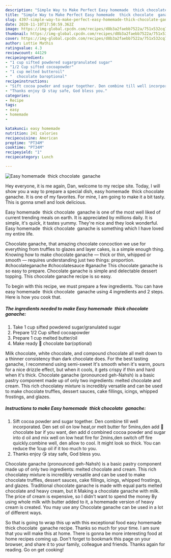 ```yaml
---
description: "Simple Way to Make Perfect Easy homemade  thick chocolate  ganache"
title: "Simple Way to Make Perfect Easy homemade  thick chocolate  ganache"
slug: 4397-simple-way-to-make-perfect-easy-homemade-thick-chocolate-ganache
date: 2020-11-10T17:50:59.362Z
image: https://img-global.cpcdn.com/recipes/d8b3a2faebb7522a/751x532cq70/easy-homemade-thick-chocolate-ganache-recipe-main-photo.jpg
thumbnail: https://img-global.cpcdn.com/recipes/d8b3a2faebb7522a/751x532cq70/easy-homemade-thick-chocolate-ganache-recipe-main-photo.jpg
cover: https://img-global.cpcdn.com/recipes/d8b3a2faebb7522a/751x532cq70/easy-homemade-thick-chocolate-ganache-recipe-main-photo.jpg
author: Lottie Mathis
ratingvalue: 4.3
reviewcount: 44129
recipeingredient:
- "1 cup sifted powdered sugargranulated sugar"
- "1/2 Cup sifted cocoapowder"
- "1 cup melted butteroil"
- "  chocolate baroptional"
recipeinstructions:
- "Sift cocoa powder and sugar together. Den combine till well incorporated. Den set oil on low heat,or melt butter for 5mins,den add 🍫 chocolate bar if you want, den add d combined cocoa powder and sugar into d oil and mix well on low heat fire for 2mins,den switch off fire quickly.combine well, den allow to cool. It might look so thick. You can reduce the 1cup oil if it too much to you."
- "Thanks enjoy 😘 stay safe, God bless you."
categories:
- Recipe
tags:
- easy
- homemade
- 

katakunci: easy homemade  
nutrition: 241 calories
recipecuisine: American
preptime: "PT34M"
cooktime: "PT34M"
recipeyield: "1"
recipecategory: Lunch

---
```



![Easy homemade  thick chocolate  ganache](https://img-global.cpcdn.com/recipes/d8b3a2faebb7522a/751x532cq70/easy-homemade-thick-chocolate-ganache-recipe-main-photo.jpg)

Hey everyone, it is me again, Dan, welcome to my recipe site. Today, I will show you a way to prepare a special dish, easy homemade  thick chocolate  ganache. It is one of my favorites. For mine, I am going to make it a bit tasty. This is gonna smell and look delicious.

Easy homemade  thick chocolate  ganache is one of the most well liked of current trending meals on earth. It is appreciated by millions daily. It is simple, it's quick, it tastes yummy. They're nice and they look wonderful. Easy homemade  thick chocolate  ganache is something which I have loved my entire life.

Chocolate ganache, that amazing chocolate concoction we use for everything from truffles to glazes and layer cakes, is a simple enough thing. Knowing how to make chocolate ganache — thick or thin, whipped or smooth — requires understanding just two things: proportion. #chocolateganache #chocolatesauce #ganache This chocolate ganache is so easy to prepare. Chocolate ganache is simple and delectable dessert topping. This chocolate ganache recipe is so easy.


To begin with this recipe, we must prepare a few ingredients. You can have easy homemade  thick chocolate  ganache using 4 ingredients and 2 steps. Here is how you cook that.

<!--inarticleads1-->

##### The ingredients needed to make Easy homemade  thick chocolate  ganache:

1. Take 1 cup sifted powdered sugar/granulated sugar
1. Prepare 1/2 Cup sifted cocoapowder
1. Prepare 1 cup melted butter/oil
1. Make ready  🍫 chocolate bar(optional)


Milk chocolate, white chocolate, and compound chocolate all melt down to a thinner consistency than dark chocolate does. For the best tasting ganache, I recommend using semi-sweet It&#39;s smooth when it&#39;s warm, pours for a nice drizzle effect, but when it cools, it gets crispy if thin and hard when it&#39;s thick. Chocolate ganache (pronounced geh-Nahsh) is a basic pastry component made up of only two ingredients: melted chocolate and cream. This rich chocolatey mixture is incredibly versatile and can be used to make chocolate truffles, dessert sauces, cake fillings, icings, whipped frostings, and glazes. 

<!--inarticleads2-->

##### Instructions to make Easy homemade  thick chocolate  ganache:

1. Sift cocoa powder and sugar together. Den combine till well incorporated. Den set oil on low heat,or melt butter for 5mins,den add 🍫 chocolate bar if you want, den add d combined cocoa powder and sugar into d oil and mix well on low heat fire for 2mins,den switch off fire quickly.combine well, den allow to cool. It might look so thick. You can reduce the 1cup oil if it too much to you.
1. Thanks enjoy 😘 stay safe, God bless you.


Chocolate ganache (pronounced geh-Nahsh) is a basic pastry component made up of only two ingredients: melted chocolate and cream. This rich chocolatey mixture is incredibly versatile and can be used to make chocolate truffles, dessert sauces, cake fillings, icings, whipped frostings, and glazes. Traditional chocolate ganache is made with equal parts melted chocolate and heavy cream, but it Making a chocolate ganache with milk. The price of cream is expensive, so I didn&#39;t want to spend the money By using whole milk with butter added to it, a homemade version of heavy cream is created. You may use any Chocolate ganache can be used in a lot of different ways. 

So that is going to wrap this up with this exceptional food easy homemade  thick chocolate  ganache recipe. Thanks so much for your time. I am sure that you will make this at home. There is gonna be more interesting food at home recipes coming up. Don't forget to bookmark this page on your browser, and share it to your family, colleague and friends. Thanks again for reading. Go on get cooking!
